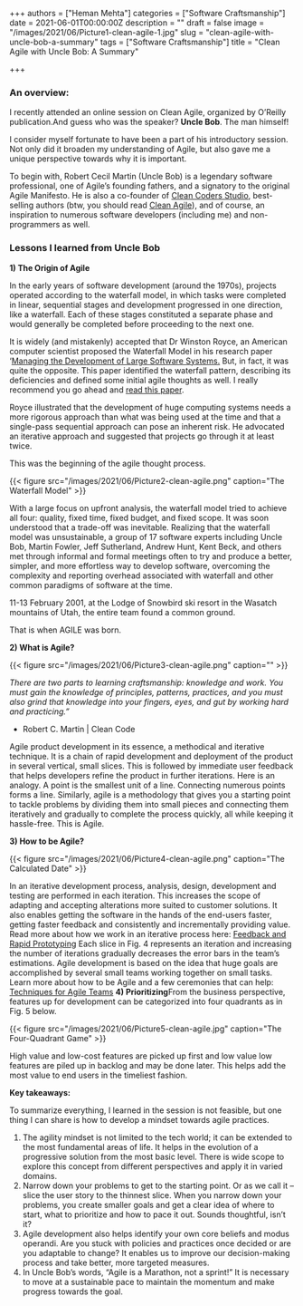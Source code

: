 +++
authors = ["Heman Mehta"]
categories = ["Software Craftsmanship"]
date = 2021-06-01T00:00:00Z
description = ""
draft = false
image = "/images/2021/06/Picture1-clean-agile-1.jpg"
slug = "clean-agile-with-uncle-bob-a-summary"
tags = ["Software Craftsmanship"]
title = "Clean Agile with Uncle Bob: A Summary"

+++


### An overview:

I recently attended an online session on Clean Agile, organized by O’Reilly publication.And guess who was the speaker? **Uncle Bob**. The man himself!

I consider myself fortunate to have been a part of his introductory session. Not only did it broaden my understanding of Agile, but also gave me a unique perspective towards why it is important.

To begin with, Robert Cecil Martin (Uncle Bob) is a legendary software professional, one of Agile’s founding fathers, and a signatory to the original Agile Manifesto. He is also a co-founder of [Clean Coders Studio](https://cleancoders.com/studio), best-selling authors (btw, you should read [Clean Agile](https://g.co/kgs/nprVba)), and of course, an inspiration to numerous software developers (including me) and non-programmers as well.

### Lessons I learned from Uncle Bob

**1) The Origin of Agile**

In the early years of software development (around the 1970s), projects operated according to the waterfall model, in which tasks were completed in linear, sequential stages and development progressed in one direction, like a waterfall. Each of these stages constituted a separate phase and would generally be completed before proceeding to the next one.

It is widely (and mistakenly) accepted that Dr Winston Royce, an American computer scientist proposed the Waterfall Model in his research paper ‘[Managing the Development of Large Software Systems.](https://en.wikipedia.org/wiki/Winston_W._Royce#Managing_the_development_of_large_software_systems) But, in fact, it was quite the opposite. This paper identified the waterfall pattern, describing its deficiencies and defined some initial agile thoughts as well. I really recommend you go ahead and [read this paper](http://www.cs.umd.edu/class/spring2003/cmsc838p/Process/waterfall.pdf).

Royce illustrated that the development of huge computing systems needs a more rigorous approach than what was being used at the time and that a single-pass sequential approach can pose an inherent risk. He advocated an iterative approach and suggested that projects go through it at least twice.

This was the beginning of the agile thought process.

{{< figure src="/images/2021/06/Picture2-clean-agile.png" caption="The Waterfall Model" >}}

With a large focus on upfront analysis, the waterfall model tried to achieve all four: quality, fixed time, fixed budget, and fixed scope. It was soon understood that a trade-off was inevitable.   Realizing that the waterfall model was unsustainable, a group of 17 software experts including Uncle Bob, Martin Fowler, Jeff Sutherland, Andrew Hunt, Kent Beck, and others met through informal and formal meetings often to try and produce a better, simpler, and more effortless way to develop software, overcoming the complexity and reporting overhead associated with waterfall and other common paradigms of software at the time.

11-13 February 2001, at the Lodge of Snowbird ski resort in the Wasatch mountains of Utah, the entire team found a common ground.

That is when AGILE was born.

**2)  What is Agile?**

{{< figure src="/images/2021/06/Picture3-clean-agile.png" caption="" >}}

_There are two parts to learning craftsmanship: knowledge and work. You must gain the knowledge of principles, patterns, practices, and you must also grind that knowledge into your fingers, eyes, and gut by working hard and practicing.”_

- Robert C. Martin | Clean Code

Agile product development in its essence, a methodical and iterative technique. It is a chain of rapid development and deployment of the product in several vertical, small slices. This is followed by immediate user feedback that helps developers refine the product in further iterations.   Here is an analogy. A point is the smallest unit of a line. Connecting numerous points forms a line. Similarly, agile is a methodology that gives you a starting point to tackle problems by dividing them into small pieces and connecting them iteratively and gradually to complete the process quickly, all while keeping it hassle-free. This is Agile.

**3) How to be Agile?**

{{< figure src="/images/2021/06/Picture4-clean-agile.png" caption="The Calculated Date" >}}

In an iterative development process, analysis, design, development and testing are performed in each iteration. This increases the scope of adapting and accepting alterations more suited to customer solutions. It also enables getting the software in the hands of the end-users faster, getting faster feedback and consistently and incrementally providing value.   Read more about how we work in an iterative process here: [Feedback and Rapid Prototyping](/feedback/) Each slice in Fig. 4 represents an iteration and increasing the number of iterations gradually decreases the error bars in the team’s estimations.   Agile development is based on the idea that huge goals are accomplished by several small teams working together on small tasks. Learn more about how to be Agile and a few ceremonies that can help: [Techniques for Agile Teams](/techniques-for-an-agile-team/)  [](/techniques-for-an-agile-team/) **4) Prioritizing**From the business perspective, features up for development can be categorized into four quadrants as in Fig. 5 below.

{{< figure src="/images/2021/06/Picture5-clean-agile.jpg" caption="The Four-Quadrant Game" >}}

High value and low-cost features are picked up first and low value low features are piled up in backlog and may be done later. This helps add the most value to end users in the timeliest fashion.

**Key takeaways:**

To summarize everything, I learned in the session is not feasible, but one thing I can share is how to develop a mindset towards agile practices.

1. The agility mindset is not limited to the tech world; it can be extended to the most fundamental areas of life. It helps in the evolution of a progressive solution from the most basic level. There is wide scope to explore this concept from different perspectives and apply it in varied domains.
2. Narrow down your problems to get to the starting point. Or as we call it – slice the user story to the thinnest slice. When you narrow down your problems, you create smaller goals and get a clear idea of where to start, what to prioritize and how to pace it out. Sounds thoughtful, isn’t it?
3. Agile development also helps identify your own core beliefs and modus operandi. Are you stuck with policies and practices once decided or are you adaptable to change? It enables us to improve our decision-making process and take better, more targeted measures.
4. In Uncle Bob’s words, “Agile is a Marathon, not a sprint!” It is necessary to move at a sustainable pace to maintain the momentum and make progress towards the goal.



